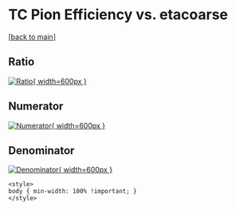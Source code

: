 # TC Pion Efficiency vs. etacoarse

[[back to main](./)]



## Ratio

[![Ratio](../mtv/var/TC_211_eff_stack_etacoarse.png){ width=600px }](../mtv/var/TC_211_eff_stack_etacoarse.pdf)

## Numerator

[![Numerator](../mtv/num/TC_211_eff_stack_etacoarse_num0.png){ width=600px }](../mtv/num/TC_211_eff_stack_etacoarse_num0.pdf)

## Denominator

[![Denominator](../mtv/den/TC_211_eff_stack_etacoarse_den.png){ width=600px }](../mtv/den/TC_211_eff_stack_etacoarse_den.pdf)


``` {=html}
<style>
body { min-width: 100% !important; }
</style>
```
